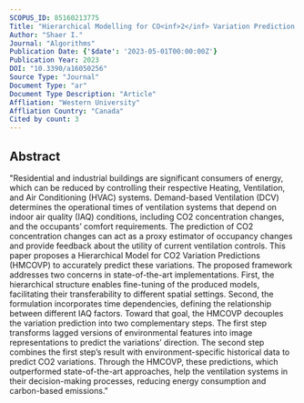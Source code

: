 ```yaml
---
SCOPUS_ID: 85160213775
Title: "Hierarchical Modelling for CO<inf>2</inf> Variation Prediction for HVAC System Operation"
Author: "Shaer I."
Journal: "Algorithms"
Publication Date: {'$date': '2023-05-01T00:00:00Z'}
Publication Year: 2023
DOI: "10.3390/a16050256"
Source Type: "Journal"
Document Type: "ar"
Document Type Description: "Article"
Affliation: "Western University"
Affliation Country: "Canada"
Cited by count: 3
---
```


## Abstract
"Residential and industrial buildings are significant consumers of energy, which can be reduced by controlling their respective Heating, Ventilation, and Air Conditioning (HVAC) systems. Demand-based Ventilation (DCV) determines the operational times of ventilation systems that depend on indoor air quality (IAQ) conditions, including CO2 concentration changes, and the occupants’ comfort requirements. The prediction of CO2 concentration changes can act as a proxy estimator of occupancy changes and provide feedback about the utility of current ventilation controls. This paper proposes a Hierarchical Model for CO2 Variation Predictions (HMCOVP) to accurately predict these variations. The proposed framework addresses two concerns in state-of-the-art implementations. First, the hierarchical structure enables fine-tuning of the produced models, facilitating their transferability to different spatial settings. Second, the formulation incorporates time dependencies, defining the relationship between different IAQ factors. Toward that goal, the HMCOVP decouples the variation prediction into two complementary steps. The first step transforms lagged versions of environmental features into image representations to predict the variations’ direction. The second step combines the first step’s result with environment-specific historical data to predict CO2 variations. Through the HMCOVP, these predictions, which outperformed state-of-the-art approaches, help the ventilation systems in their decision-making processes, reducing energy consumption and carbon-based emissions."
